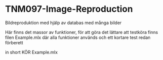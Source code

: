 # TNM097-Image-Reproduction
Bildreproduktion med hjälp av databas med många bilder

Här finns det massor av funktioner, för att göra det lättare att testköra 
finns filen Example.mlx där alla funktioner används och ett kortare test 
redan förberett


in short KÖR Example.mlx
